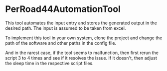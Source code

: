 # PerRoad44AutomationTool
This tool automates the input entry and stores the generated output in the desired path. The input is assumed to be taken from excel.

To implement this tool in your own system, clone the project and change the path of the software and other paths in the config file. 

And in the rarest case, if the tool seems to malfunction, then first rerun the script 3 to 4 times and see if it resolves the issue. If it doesn't, then adjust the sleep time in the respective script files.
